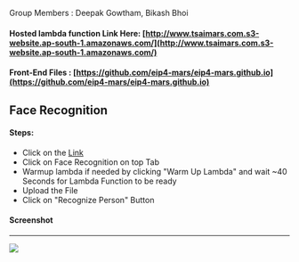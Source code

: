 Group Members : Deepak Gowtham, Bikash Bhoi



#### Hosted lambda function Link Here: [http://www.tsaimars.com.s3-website.ap-south-1.amazonaws.com/](http://www.tsaimars.com.s3-website.ap-south-1.amazonaws.com/)
#### Front-End Files : [https://github.com/eip4-mars/eip4-mars.github.io](https://github.com/eip4-mars/eip4-mars.github.io)

## Face Recognition

#### Steps:
- Click on the [Link](http://www.tsaimars.com.s3-website.ap-south-1.amazonaws.com/)
- Click on Face Recognition on top Tab
- Warmup lambda if needed by clicking "Warm Up Lambda" and wait ~40 Seconds for Lambda Function to be ready
- Upload the File
- Click on "Recognize Person" Button

#### Screenshot
---------
![](https://github.com/eip4-mars/EIP4P2/blob/master/Session4/fr_ss.jpg)
